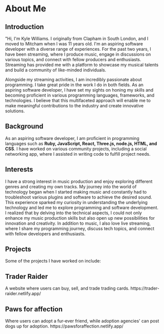   <h1>About Me</h1>
  <div>
    <h2>Introduction</h2>
    <p>
"Hi, I'm Kyle Williams. I originally from Clapham in South London, and I moved to Mitcham when I was 11 years old. I'm an aspiring software developer with a diverse range of experiences. For the past two years, I have been streaming, where I produce music, engage in discussions on various topics, and connect with fellow producers and enthusiasts. Streaming has provided me with a platform to showcase my musical talents and build a community of like-minded individuals.

Alongside my streaming activities, I am incredibly passionate about programming. I take great pride in the work I do in both fields. As an aspiring software developer, I have set my sights on honing my skills and becoming proficient in various programming languages, frameworks, and technologies. I believe that this multifaceted approach will enable me to make meaningful contributions to the industry and create innovative solutions.
    </p>
  </div>
  <div>
    <h2>Background</h2>
    <p>
      As an aspiring software developer, I am proficient in programming languages such as <strong>Ruby, JavaScript, React, Three.js, node.js, HTML, and CSS</strong>. I have worked on various community projects, including a social networking app, where I assisted in writing code to fulfill project needs.
    </p>
  </div>
  <div>
    <h2>Interests</h2>
<p>
  I have a strong interest in music production and enjoy exploring different genres and creating my own tracks. My journey into the world of technology began when I started making music and constantly had to troubleshoot various plugins and software to achieve the desired sound. This experience sparked my curiosity in understanding the underlying technology and led me to explore programming and software development. I realized that by delving into the technical aspects, I could not only enhance my music production skills but also open up new possibilities for innovation and creativity. In addition to music, I also love live streaming, where I share my programming journey, discuss tech topics, and connect with fellow developers and enthusiasts.
</p>

  </div>
  <div>
    <h2>Projects</h2>
    <p>
      Some of the projects I have worked on include:
    </p>
      <h2>Trader Raider</h2>
      A website where users can buy, sell, and trade trading cards.
    https://trader-raider.netlify.app/
     <h2>Paws for affection</h2>
      Where users can adopt a fur-ever friend, while adoption agencies' can post dogs up for adoption.
      https://pawsforaffection.netlify.app/
